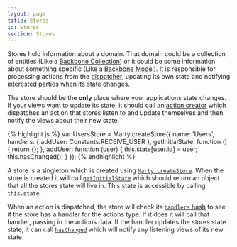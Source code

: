 ```yaml
---
layout: page
title: Stores
id: stores
section: Stores
---
```


Stores hold information about a domain. That domain could be a collection of entities (Like a [Backbone Collection](http://backbonejs.org/#Collection)) or it could be some information about something specific (Like a [Backbone Model](http://backbonejs.org/#Model)). It is responsible for processing actions from the [dispatcher](/guides/dispatcher/index.html), updating its own state and notifying interested parties when its state changes.

The store should be the **only** place where your applications state changes. If your views want to update its state, it should call an [action creator](/guides/action-creators/index.html) which dispatches an action that stores listen to and update themselves and then notify the views about their new state.

{% highlight js %}
var UsersStore = Marty.createStore({
  name: 'Users',
  handlers: {
    addUser: Constants.RECEIVE_USER
  },
  getInitialState: function () {
    return {};
  },
  addUser: function (user) {
    this.state[user.id] = user;
    this.hasChanged();
  }
});
{% endhighlight %}

A store is a singleton which is created using [<code>Marty.createStore</code>](/api/stores/index.html#createStore). When the store is created it will call [<code>getInitialState</code>](/api/stores/index.html#getInitialState) which should return an object that all the stores state will live in. This state is accessible by calling <code>this.state</code>.

When an action is dispatched, the store will check its [``handlers`` hash](/api/stores/index.html#handlers) to see if the store has a handler for the actions type. If it does it will call that handler, passing in the actions data. If the handler updates the stores state state, it can call [<code>hasChanged</code>](/api/stores/index.html#hasChanged) which will notify any listening views of its new state